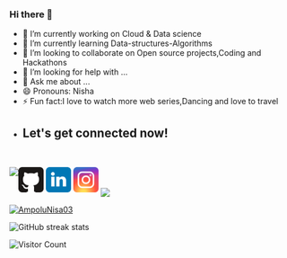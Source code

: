 ### Hi there 👋



- 🔭 I’m currently working on Cloud & Data science
- 🌱 I’m currently learning Data-structures-Algorithms
- 👯 I’m looking to collaborate on Open source projects,Coding and Hackathons
- 🤔 I’m looking for help with ...
- 💬 Ask me about ...
- 😄 Pronouns: Nisha
- ⚡ Fun fact:I love to watch more web series,Dancing and love to travel
- <h2 align=bottom> Let's get connected now!</h2> <br>

<p align = 'bottom'>
<a href = https://github.com/AmpoluNisa03 target='blank'> <img src=https://github.com/edent/SuperTinyIcons/blob/master/images/svg/github.svg height='45' weight='45'/></a>
<a href = https://www.linkedin.com/in/ampolu-nisa-805a201a2/ target='blank'> <img src=https://github.com/edent/SuperTinyIcons/blob/master/images/svg/linkedin.svg height='45' weight='45'/></a> 
<a href = https://www.instagram.com/twilight_queenbee.33/ target='blank'> <img src=https://github.com/edent/SuperTinyIcons/blob/master/images/svg/instagram.svg height='45' weight='45'/></a>
</a>





<img src='https://github-readme-stats.vercel.app/api?username=AmpoluNisa03&show_icons=true&theme=tokyonight&count_private=true&line_height=40'  align="left" />

<img src='https://github-readme-stats.vercel.app/api/top-langs/?username=AmpoluNisa03&theme=tokyonight&hide_langs_below=4' align="middle" />

<p align="left"> <a href="https://github.com/ryo-ma/github-profile-trophy"><img src="https://github-profile-trophy.vercel.app/?username=AmpoluNisa03" alt="AmpoluNisa03" /></a> </p>


![GitHub streak stats](https://github-readme-streak-stats.herokuapp.com/?user=AmpoluNisa03)


![Visitor Count](https://profile-counter.glitch.me/AmpoluNisa03/count.svg)



